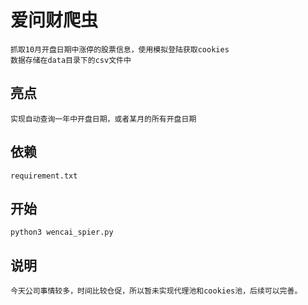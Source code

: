 # 爱问财爬虫
    抓取10月开盘日期中涨停的股票信息，使用模拟登陆获取cookies
    数据存储在data目录下的csv文件中

## 亮点
    实现自动查询一年中开盘日期，或者某月的所有开盘日期
    
## 依赖
    requirement.txt

## 开始
    python3 wencai_spier.py

## 说明
    今天公司事情较多，时间比较仓促，所以暂未实现代理池和cookies池，后续可以完善。
    
